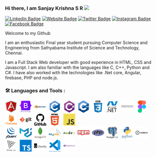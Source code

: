 ###  Hi there, I am Sanjay Krishna S R <img src="https://media.giphy.com/media/hvRJCLFzcasrR4ia7z/giphy.gif" width="25"> 

[![Linkedin Badge](https://img.shields.io/badge/-LinkedIn-0e76a8?style=flat-square&logo=Linkedin&logoColor=white)](https://linkedin.com/in/sanjaykrishna1203)
[![Website Badge](https://img.shields.io/badge/Website-3b5998?style=flat-square&logo=google-chrome&logoColor=white)](https://sanjaykrishna1203.github.io/mywebsite/)
[![Twitter Badge](https://img.shields.io/badge/-Twitter-00acee?style=flat-square&logo=Twitter&logoColor=white)](https://twitter.com/SRSanjayKrishna)
[![Instagram Badge](https://img.shields.io/badge/-Instagram-e4405f?style=flat-square&logo=Instagram&logoColor=white)](https://instagram.com/sanjaykrishna1203/)
[![Facebook Badge](https://img.shields.io/badge/Facebook-1877F2?style=flat-square&logo=facebook&logoColor=white)](https://t.me/GKassym)

Welcome to my Github &nbsp; 

I am an enthusiastic Final year student pursuing Computer Science and Engineering from Sathyabama Institute of Science and Technology, Chennai.

I am a Full Stack Web developer with good experience in HTML, CSS and Javascript. I am also familiar with the languages like C, C++, Python and C#. I have also worked with the technologies like .Net core, Angular, firebase, PHP and node.js.

### :hammer_and_wrench: Languages and Tools :

<div>
  <img src="https://github.com/devicons/devicon/blob/master/icons/angularjs/angularjs-original.svg" title="Angular" alt="Angular" width="40" height="40"/>&nbsp;
  <img src="https://github.com/devicons/devicon/blob/master/icons/bootstrap/bootstrap-original-wordmark.svg" title="Bootstrap" alt="Bootstrap" width="40" height="40"/>&nbsp;
  <img src="https://github.com/devicons/devicon/blob/master/icons/blender/blender-original-wordmark.svg" title="Blender" alt="Blender" width="40" height="40"/>&nbsp;
  <img src="https://github.com/devicons/devicon/blob/master/icons/c/c-original.svg" title="C" alt="C" width="40" height="40"/>&nbsp;
  <img src="https://github.com/devicons/devicon/blob/master/icons/csharp/csharp-original.svg" alt="C#" width="40" height="40"/>&nbsp;
  <img src="https://github.com/devicons/devicon/blob/master/icons/cplusplus/cplusplus-original.svg" alt="c++" width="40" height="40"/>&nbsp;
  <img src="https://github.com/devicons/devicon/blob/master/icons/css3/css3-original-wordmark.svg" alt="css" width="40" height="40"/>&nbsp;
  <img src="https://github.com/devicons/devicon/blob/master/icons/dot-net/dot-net-original-wordmark.svg" alt=".net" width="40" height="40"/>&nbsp;
  <img src="https://github.com/devicons/devicon/blob/master/icons/express/express-original-wordmark.svg" alt="express" width="40" height="40"/>&nbsp;
  <img src="https://github.com/devicons/devicon/blob/master/icons/figma/figma-original.svg" alt="figma" width="40" height="40"/>&nbsp;
  <img src="https://github.com/devicons/devicon/blob/master/icons/firebase/firebase-plain-wordmark.svg" alt="firebase" width="40" height="40"/>&nbsp;
  <img src="https://github.com/devicons/devicon/blob/master/icons/git/git-original-wordmark.svg" alt="git" width="40" height="40"/>&nbsp;
  <img src="https://github.com/devicons/devicon/blob/master/icons/github/github-original-wordmark.svg" alt="github" width="40" height="40"/>&nbsp;
  <img src="https://github.com/devicons/devicon/blob/master/icons/html5/html5-original-wordmark.svg" alt="html5" width="40" height="40"/>&nbsp;
  <img src="https://github.com/devicons/devicon/blob/master/icons/javascript/javascript-original.svg" alt="javascript" width="40" height="40"/>&nbsp;
  <br>
  <img src="https://github.com/devicons/devicon/blob/master/icons/jquery/jquery-original-wordmark.svg" alt="jquery" width="40" height="40"/>&nbsp;
  <img src="https://github.com/devicons/devicon/blob/master/icons/materialui/materialui-original.svg" alt="materialui" width="40" height="40"/>&nbsp;
  <img src="https://github.com/devicons/devicon/blob/master/icons/mongodb/mongodb-original-wordmark.svg" alt="mongodb" width="40" height="40"/>&nbsp;
  <img src="https://github.com/devicons/devicon/blob/master/icons/mysql/mysql-original-wordmark.svg" alt="mysql" width="40" height="40"/>&nbsp;
  <img src="https://github.com/devicons/devicon/blob/master/icons/nodejs/nodejs-original-wordmark.svg" alt="nodejs" width="40" height="40"/>&nbsp;
  <img src="https://github.com/devicons/devicon/blob/master/icons/npm/npm-original-wordmark.svg" alt="npm" width="40" height="40"/>&nbsp;
  <img src="https://github.com/devicons/devicon/blob/master/icons/php/php-original.svg" alt="php" width="40" height="40"/>&nbsp;
<img src="https://github.com/devicons/devicon/blob/master/icons/postgresql/postgresql-original-wordmark.svg" alt="postgresql" width="40" height="40"/>&nbsp;
<img src="https://github.com/devicons/devicon/blob/master/icons/python/python-original-wordmark.svg" alt="python" width="40" height="40"/>&nbsp;
<img src="https://github.com/devicons/devicon/blob/master/icons/socketio/socketio-original-wordmark.svg" alt="socketio"width="40" height="40"/>&nbsp;
<img src="https://github.com/devicons/devicon/blob/master/icons/threejs/threejs-original-wordmark.svg" alt="threejs" width="40" height="40"/>&nbsp;
<img src="https://github.com/devicons/devicon/blob/master/icons/typescript/typescript-original.svg" alt="typescript" width="40" height="40"/>&nbsp;
<img src="https://github.com/devicons/devicon/blob/master/icons/ubuntu/ubuntu-plain-wordmark.svg" alt="ubuntu" width="40" height="40"/>&nbsp;
<img src="https://github.com/devicons/devicon/blob/master/icons/vscode/vscode-original-wordmark.svg" alt="vscode" width="40" height="40"/>&nbsp;
<img src="https://github.com/devicons/devicon/blob/master/icons/visualstudio/visualstudio-plain-wordmark.svg" alt="visualstudio" width="40" height="40"/>&nbsp;
</div>
<br>


